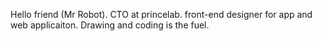 Hello friend (Mr Robot).
CTO at princelab.
front-end designer for app and web applicaiton.
Drawing and coding is the fuel.
